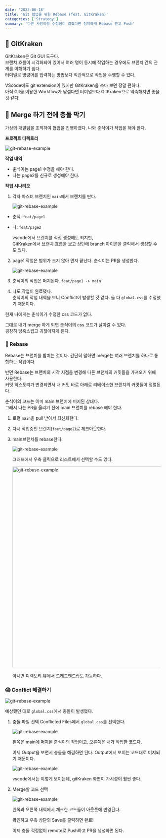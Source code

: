 ```yaml
---
date: '2023-06-18'
title: 'Git 협업을 위한 Rebase (feat. GitKraken)'
categories: ['Strategy']
summary: '다른 사람이랑 수정점이 겹쳤다면 침착하게 Rebase 받고 Push'
---
```


## 🦑 GitKraken

GitKraken은 Git GUI 도구다.  
브랜치 흐름이 시각화되어 있어서 여러 명이 동시에 작업하는 경우에도 브랜치 간의 관계를 이해하기 쉽다.  
터미널로 명령어를 입력하는 방법보다 직관적으로 작업을 수행할 수 있다.

VScode에도 git extension이 있지만 GitKraken을 쓰다 보면 정말 편하다.  
아직 Git을 이용한 Workflow가 낯설다면 터미널보다 GitKraken으로 익숙해지면 좋을 것 같다.

## 🚀 Merge 하기 전에 충돌 막기

가상의 개발팀을 조직하여 협업을 진행하겠다.
나와 춘식이가 작업을 해야 한다.

**프로젝트 디렉토리**

<img src="./images/git-rebase-01.png" alt="git-rebase-example"  />

**작업 내역**

- 춘식이는 page1 수정을 해야 한다.
- 나는 page2를 신규로 생성해야 한다.

**작업 시나리오**

1. 각자 마스터 브랜치인 `main`에서 브랜치를 딴다.

   <img src="./images/git-rebase-02.png" alt="git-rebase-example" />

- 춘식: `feat/page1`
- 나: `feat/page2`

  vscode에서 브랜치를 직접 생성해도 되지만,  
   GitKraken에서 브랜치 흐름을 보고 상단에 branch 아이콘을 클릭해서 생성할 수도 있다.

2. page1 작업은 범위가 크지 않아 먼저 끝났다. 춘식이는 PR을 생성한다.

   <img src="./images/git-rebase-03.png" alt="git-rebase-example" />

3. 춘식이의 작업은 머지된다. `feat/page1 -> main`

4. 나도 작업이 완료됐다.  
   춘식이의 작업 내역을 보니 Conflict이 발생할 것 같다.
   둘 다 `global.css`를 수정했기 때문이다.

현재 나에게는 춘식이가 수정한 css 코드가 없다.

그대로 내가 merge 하게 되면 춘식이의 css 코드가 날아갈 수 있다.  
굉장히 당혹스럽고 귀찮아지게 된다.

### 🔑 Rebase

Rebase는 브랜치를 합치는 것이다.
간단히 말하면 merge는 여러 브랜치를 하나로 통합하는 작업이다.

반면 Rebase는 브랜치의 시작 지점을 변경해 다른 브랜치의 커밋들을 가져오기 위해 사용한다.  
커밋 히스토리가 변경되면서 내 커밋 바로 아래로 리베이스한 브랜치의 커밋들이 정렬된다.

춘식이의 코드는 이미 main 브랜치에 머지된 상태다.  
그래서 나는 PR을 올리기 전에 main 브랜치를 rebase 해야 한다.

1. 로컬 `main`을 pull 받아서 최신화한다.
2. 다시 작업중인 브랜치(`faet/page2`)로 체크아웃한다.

3. main브랜치를 rebase한다.

   <img src="./images/git-rebase-04.png" alt="git-rebase-example" />

   그래프에서 우측 클릭으로 리스트에서 선택할 수도 있다.

   <img src="./images/git-rebase-09.gif" alt="git-rebase-example" style="width: 650px !important; max-width:100%;" />

   아니면 디렉토리 뷰에서 드래그앤드랍도 가능하다.

### 😱 Conflict 해결하기

<img src="./images/git-rebase-05.png" alt="git-rebase-example" />

예상했던 대로 `global.css`에서 충돌이 발생했다.

1. 충돌 파일 선택
   Conflicted Files에서 `global.css`를 선택한다.

    <img src="./images/git-rebase-06.png" alt="git-rebase-example" />

   왼쪽은 main에 머지된 춘식이의 작업이고,
   오른쪽은 내가 작업한 코드다.

   이제 Output을 보면서 충돌을 해결하면 된다.
   Output에서 보이는 코드대로 머지되기 때문이다.

    <img src="./images/git-rebase-07.png" alt="git-rebase-example" />

   vscode에서는 이렇게 보이는데,
   gitKraken 화면이 가시성이 훨씬 좋다.

2. Merge할 코드 선택

   <img src="./images/git-rebase-08.png" alt="git-rebase-example" />

   왼쪽과 오른쪽 내역에서 체크한 코드들이 아웃풋에 반영된다.

   확인하고 우측 상단의 Save를 클릭하면 완료!

   이제 충돌 걱정없이 remote로 Push하고 PR을 생성하면 된다.
